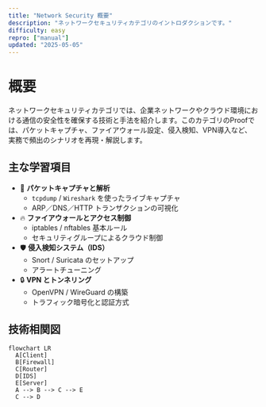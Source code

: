 ```yaml
---
title: "Network Security 概要"
description: "ネットワークセキュリティカテゴリのイントロダクションです。"
difficulty: easy
repro: ["manual"]
updated: "2025-05-05"
---
```


# 概要

ネットワークセキュリティカテゴリでは、企業ネットワークやクラウド環境における通信の安全性を確保する技術と手法を紹介します。このカテゴリのProofでは、パケットキャプチャ、ファイアウォール設定、侵入検知、VPN導入など、実務で頻出のシナリオを再現・解説します。

## 主な学習項目

- 🎯 **パケットキャプチャと解析**  
  - `tcpdump` / `Wireshark` を使ったライブキャプチャ  
  - ARP／DNS／HTTP トランザクションの可視化
- 🔥 **ファイアウォールとアクセス制御**  
  - iptables / nftables 基本ルール  
  - セキュリティグループによるクラウド制御
- 🛡️ **侵入検知システム（IDS）**  
  - Snort / Suricata のセットアップ  
  - アラートチューニング
- 🔒 **VPN とトンネリング**  
  - OpenVPN / WireGuard の構築  
  - トラフィック暗号化と認証方式

## 技術相関図

```mermaid
flowchart LR
  A[Client]
  B[Firewall]
  C[Router]
  D[IDS]
  E[Server]
  A --> B --> C --> E
  C --> D
``` 